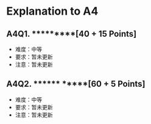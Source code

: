 # Explanation to A4

## A4Q1. ********\*[40 + 15 Points]
- 难度：中等
- 要求：暂未更新
- 注意：暂未更新

## A4Q2. ****** ****\*[60 + 5 Points]
- 难度：中等
- 要求：暂未更新
- 注意：暂未更新
